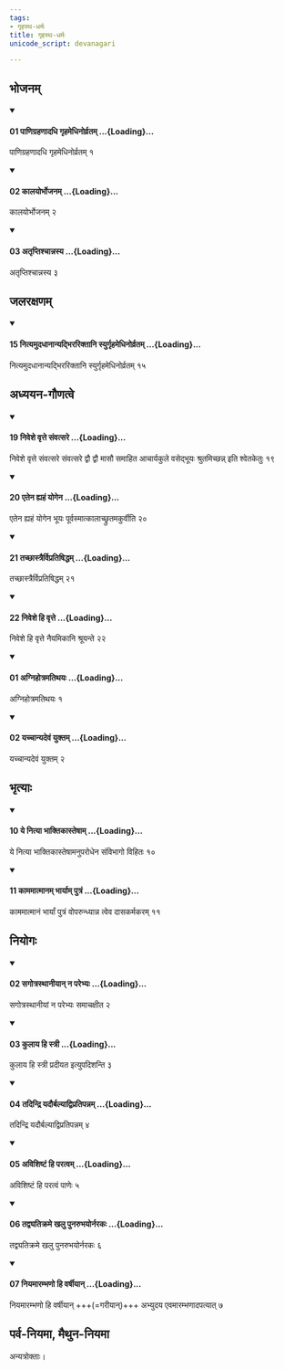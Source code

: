 ```yaml
---
tags:
- गृहस्थ-धर्मः
title: गृहस्थ-धर्मः
unicode_script: devanagari

---
```

## भोजनम्
<div class="js_include" newlevelforh1="4" unfilled url="/vedAH_yajuH/taittirIyam/sUtram/ApastambaH/dharma-sUtram/vishvAsa-prastutiH/2/01/01/01_pANigrahaNAdadhi_gRhamedhinorvratam.md">
<details open><summary><h4>01 पाणिग्रहणादधि गृहमेधिनोर्व्रतम् ...{Loading}...</h4></summary>

पाणिग्रहणादधि गृहमेधिनोर्व्रतम् १
</details>
</div>
<div class="js_include" newlevelforh1="4" unfilled url="/vedAH_yajuH/taittirIyam/sUtram/ApastambaH/dharma-sUtram/vishvAsa-prastutiH/2/01/01/02_kAlayorbhojanam.md">
<details open><summary><h4>02 कालयोर्भोजनम् ...{Loading}...</h4></summary>

कालयोर्भोजनम् २
</details>
</div>
<div class="js_include" newlevelforh1="4" unfilled url="/vedAH_yajuH/taittirIyam/sUtram/ApastambaH/dharma-sUtram/vishvAsa-prastutiH/2/01/01/03_atRptishchAnnasya.md">
<details open><summary><h4>03 अतृप्तिश्चान्नस्य ...{Loading}...</h4></summary>

अतृप्तिश्चान्नस्य ३
</details>
</div>
  

## जलरक्षणम्
<div class="js_include" newlevelforh1="4" unfilled url="/vedAH_yajuH/taittirIyam/sUtram/ApastambaH/dharma-sUtram/vishvAsa-prastutiH/2/01/01/15_nityamudadhAnAnyadbhirariktAni_syurgRhamedhinorvratam.md">
<details open><summary><h4>15 नित्यमुदधानान्यद्भिररिक्तानि स्युर्गृहमेधिनोर्व्रतम् ...{Loading}...</h4></summary>

नित्यमुदधानान्यद्भिररिक्तानि स्युर्गृहमेधिनोर्व्रतम् १५
</details>
</div>
  

## अध्ययन-गौणत्वे
<div class="js_include" newlevelforh1="4" unfilled url="/vedAH_yajuH/taittirIyam/sUtram/ApastambaH/dharma-sUtram/vishvAsa-prastutiH/1/04/13/19_niveshe_vRtte_saMvatsare.md">
<details open><summary><h4>19 निवेशे वृत्ते संवत्सरे ...{Loading}...</h4></summary>

निवेशे वृत्ते संवत्सरे संवत्सरे द्वौ द्वौ मासौ समाहित आचार्यकुले वसेद्भूयः श्रुतमिच्छन्न् इति श्वेतकेतुः १९
</details>
</div>
<div class="js_include" newlevelforh1="4" unfilled url="/vedAH_yajuH/taittirIyam/sUtram/ApastambaH/dharma-sUtram/vishvAsa-prastutiH/1/04/13/20_etena_hyahaM_yogena.md">
<details open><summary><h4>20 एतेन ह्यहं योगेन ...{Loading}...</h4></summary>

एतेन ह्यहं योगेन भूयः पूर्वस्मात्कालाच्छ्रुतमकुर्वीति २०
</details>
</div>
<div class="js_include" newlevelforh1="4" unfilled url="/vedAH_yajuH/taittirIyam/sUtram/ApastambaH/dharma-sUtram/vishvAsa-prastutiH/1/04/13/21_tachChAstrairvipratiShiddham.md">
<details open><summary><h4>21 तच्छास्त्रैर्विप्रतिषिद्धम् ...{Loading}...</h4></summary>

तच्छास्त्रैर्विप्रतिषिद्धम् २१
</details>
</div>
<div class="js_include" newlevelforh1="4" unfilled url="/vedAH_yajuH/taittirIyam/sUtram/ApastambaH/dharma-sUtram/vishvAsa-prastutiH/1/04/13/22_niveshe_hi_vRtte.md">
<details open><summary><h4>22 निवेशे हि वृत्ते ...{Loading}...</h4></summary>

निवेशे हि वृत्ते नैयमिकानि श्रूयन्ते २२
</details>
</div>
<div class="js_include" newlevelforh1="4" unfilled url="/vedAH_yajuH/taittirIyam/sUtram/ApastambaH/dharma-sUtram/vishvAsa-prastutiH/1/04/14/01_agnihotramatithayaH.md">
<details open><summary><h4>01 अग्निहोत्रमतिथयः ...{Loading}...</h4></summary>

अग्निहोत्रमतिथयः १
</details>
</div>
<div class="js_include" newlevelforh1="4" unfilled url="/vedAH_yajuH/taittirIyam/sUtram/ApastambaH/dharma-sUtram/vishvAsa-prastutiH/1/04/14/02_yachchAnyadevaM_yuktam.md">
<details open><summary><h4>02 यच्चान्यदेवं युक्तम् ...{Loading}...</h4></summary>

यच्चान्यदेवं युक्तम् २
</details>
</div>
   

## भृत्याः
<div class="js_include" newlevelforh1="4" unfilled url="/vedAH_yajuH/taittirIyam/sUtram/ApastambaH/dharma-sUtram/vishvAsa-prastutiH/2/04/09/10_ye_nityA_bhAktikAs.md">
<details open><summary><h4>10 ये नित्या भाक्तिकास्तेषाम् ...{Loading}...</h4></summary>

ये नित्या भाक्तिकास्तेषामनुपरोधेन संविभागो विहितः १०

</details>
</div>
<div class="js_include" newlevelforh1="4" unfilled url="/vedAH_yajuH/taittirIyam/sUtram/ApastambaH/dharma-sUtram/vishvAsa-prastutiH/2/04/09/11_kAmamAtmAnam_bhAryAm_putraM.md">
<details open><summary><h4>11 काममात्मानम् भार्याम् पुत्रं ...{Loading}...</h4></summary>

काममात्मानं भार्यां पुत्रं वोपरुन्ध्यान्न त्वेव दासकर्मकरम् ११
</details>
</div>
  

## नियोगः
<div class="js_include" newlevelforh1="4" unfilled url="/vedAH_yajuH/taittirIyam/sUtram/ApastambaH/dharma-sUtram/vishvAsa-prastutiH/2/10/27/02_sagotrasthAnIyAn_na_parebhyaH.md">
<details open><summary><h4>02 सगोत्रस्थानीयान् न परेभ्यः ...{Loading}...</h4></summary>

सगोत्रस्थानीयां न परेभ्यः समाचक्षीत २
</details>
</div>
<div class="js_include" newlevelforh1="4" unfilled url="/vedAH_yajuH/taittirIyam/sUtram/ApastambaH/dharma-sUtram/vishvAsa-prastutiH/2/10/27/03_kulAya_hi_strI.md">
<details open><summary><h4>03 कुलाय हि स्त्री ...{Loading}...</h4></summary>

कुलाय हि स्त्री प्रदीयत इत्युपदिशन्ति ३
</details>
</div>
<div class="js_include" newlevelforh1="4" unfilled url="/vedAH_yajuH/taittirIyam/sUtram/ApastambaH/dharma-sUtram/vishvAsa-prastutiH/2/10/27/04_tadindri_yadaurbalyAdvipratipannam.md">
<details open><summary><h4>04 तदिन्द्रि यदौर्बल्याद्विप्रतिपन्नम् ...{Loading}...</h4></summary>

तदिन्द्रि यदौर्बल्याद्विप्रतिपन्नम् ४
</details>
</div>
<div class="js_include" newlevelforh1="4" unfilled url="/vedAH_yajuH/taittirIyam/sUtram/ApastambaH/dharma-sUtram/vishvAsa-prastutiH/2/10/27/05_avishiShTaM_hi_paratvam.md">
<details open><summary><h4>05 अविशिष्टं हि परत्वम् ...{Loading}...</h4></summary>

अविशिष्टं हि परत्वं पाणेः ५
</details>
</div>
<div class="js_include" newlevelforh1="4" unfilled url="/vedAH_yajuH/taittirIyam/sUtram/ApastambaH/dharma-sUtram/vishvAsa-prastutiH/2/10/27/06_tadvyatikrame_khalu_punarubhayornarakaH.md">
<details open><summary><h4>06 तद्व्यतिक्रमे खलु पुनरुभयोर्नरकः ...{Loading}...</h4></summary>

तद्व्यतिक्रमे खलु पुनरुभयोर्नरकः ६
</details>
</div>
<div class="js_include" newlevelforh1="4" unfilled url="/vedAH_yajuH/taittirIyam/sUtram/ApastambaH/dharma-sUtram/vishvAsa-prastutiH/2/10/27/07_niyamArambhaNo_hi_varShIyAn.md">
<details open><summary><h4>07 नियमारम्भणो हि वर्षीयान् ...{Loading}...</h4></summary>

नियमारम्भणो हि वर्षीयान् +++(=गरीयान्)+++ अभ्युदय एवमारम्भणादपत्यात् ७
</details>
</div>
   

## पर्व-नियमा, मैथुन-नियमा
अन्यत्रोक्ताः।